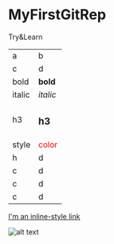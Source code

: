 # MyFirstGitRep
Try&amp;Learn
<table>
  <tr><td>a</td><td>b</td></tr>
  <tr><td>c</td><td>d</td></tr>
  <tr><td>bold</td><td><b>bold</b></td></tr>
  <tr><td>italic</td><td><i>italic</i></td></tr>
  <tr><td>h3</td><td><h3>h3</h3></td></tr>
  <tr><td>style</td><td><span style=color:red>color</span></td></tr>
  <tr><td>h</td><td>d</td></tr>
  <tr><td>c</td><td>d</td></tr>
  <tr><td>c</td><td>d</td></tr>
  <tr><td>c</td><td>d</td></tr>
</table>

[I'm an inline-style link](https://groups.google.com/forum/#%21searchin/angular/business$20proces$20javascript$20async$20library$20-$20consistent$20business%7Csort:date/angular/c8h0eVEZO1o/YemDx-wH1DEJ)

![alt text][bpmjs]

[bpmjs]: http://semorad.aspone.cz/BPM/bpmjs.png "BPMJS"



